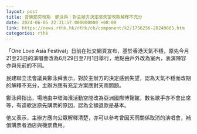 ```yaml
---
layout: post
title: 音樂節突改期　鄭泳舜：對主辦方決定感失望改期解釋不充分
date: 2024-06-05 22:31:57.000000000 +08:00
link: https://news.rthk.hk/rthk/ch/component/k2/1756256-20240605.htm
categories: rthk
---
```


「One Love Asia Festival」日前在社交網頁宣布，基於香港天氣不穩，原先今月21至23日的演唱會改為6月29日至7月1日舉行，地點由戶外改為室內，表演陣容亦與先前的不同。

民建聯立法會議員鄭泳舜表示，對於主辦方的決定感到失望，認為天氣不穩而改期的解釋不充分，主辦方應有充足方案應對天雨問題。

鄭泳舜指出，場地由中環海濱活動空間改為亞洲國際博覽館，數名歌手亦不會出席等，有違歌迷原先購票的原因，認為全額退款是基本。

他又表示，主辦方應向公眾解釋清楚，亦可以參考曾因天雨關係取消的演唱會，補償購票者酒店與機票費用。
